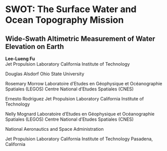 # SWOT: The Surface Water and Ocean Topography Mission  
## Wide-Swath Altimetric Measurement of Water  Elevation on Earth 

__Lee-Lueng Fu__  
Jet Propulsion Laboratory 
California Institute of Technology 

Douglas Alsdorf 
Ohio State University 

Rosemary Morrow 
Laboratoire d’Etudes en Géophysique et Océanographie Spatiales (LEGOS) 
Centre National d’Etudes Spatiales (CNES) 

Ernesto Rodriguez 
Jet Propulsion Laboratory 
California Institute of Technology 

Nelly Mognard 
Laboratoire d’Etudes en Géophysique et Océanographie Spatiales (LEGOS) 
Centre National d’Etudes Spatiales (CNES) 

National Aeronautics and 
Space Administration 

Jet Propulsion Laboratory 
California Institute of Technology 
Pasadena, California
